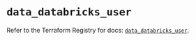 # `data_databricks_user`

Refer to the Terraform Registry for docs: [`data_databricks_user`](https://registry.terraform.io/providers/databricks/databricks/1.59.0/docs/data-sources/user).
